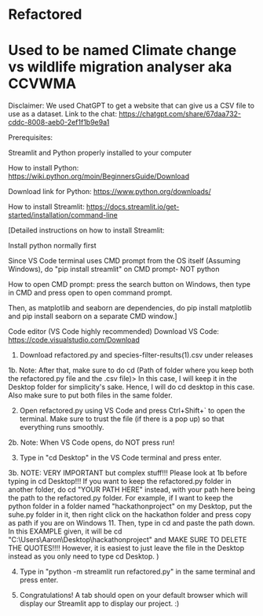 # Refactored

# Used to be named Climate change vs wildlife migration analyser aka CCVWMA
Disclaimer: We used ChatGPT to get a website that can give us a CSV file to use as a dataset. Link to the chat: https://chatgpt.com/share/67daa732-cddc-8008-aeb0-2ef1f1b9e9a1

Prerequisites:

Streamlit and Python properly installed to your computer

How to install Python: https://wiki.python.org/moin/BeginnersGuide/Download

Download link for Python: https://www.python.org/downloads/

How to install Streamlit: https://docs.streamlit.io/get-started/installation/command-line

[Detailed instructions on how to install Streamlit:

Install python normally first


Since VS Code terminal uses CMD prompt from the OS itself (Assuming Windows), do "pip install streamlit" on CMD prompt- NOT python

How to open CMD prompt: press the search button on Windows, then type in CMD and press open to open command prompt.

Then, as matplotlib and seaborn are dependencies, do pip install matplotlib and pip install seaborn on a separate CMD window.]


Code editor (VS Code highly recommended)
Download VS Code: https://code.visualstudio.com/Download


1. Download refactored.py and species-filter-results(1).csv under releases

1b. Note: After that, make sure to do cd (Path of folder where you keep both the refactored.py file and the .csv file)> In this case, I will keep it in the Desktop folder for simplicity's sake. 
Hence, I will do cd desktop in this case.
Also make sure to put both files in the same folder.


2. Open refactored.py using VS Code and press Ctrl+Shift+` to open the terminal. Make sure to trust the file (if there is a pop up) so that everything runs smoothly.

2b. Note: When VS Code opens, do NOT press run!

3. Type in "cd Desktop" in the VS Code terminal and press enter.

3b. NOTE: VERY IMPORTANT but complex stuff!!! Please look at 1b before typing in cd Desktop!!! If you want to keep the refactored.py folder in another folder, do cd "YOUR PATH HERE" instead, with your path here being the path to the refactored.py folder. For example, if I want to keep the python folder in a folder named "hackathonproject" on my Desktop, put the suhe.py folder in it, then right click on the hackathon folder and press copy as path if you are on Windows 11. Then, type in cd and paste the path down. In this EXAMPLE given, it will be cd "C:\Users\Aaron\Desktop\hackathonproject\" and MAKE SURE TO DELETE THE QUOTES!!!! However, it is easiest to just leave the file in the Desktop instead as you only need to type cd Desktop. )
   
4. Type in "python -m streamlit run refactored.py" in the same terminal and press enter.
   
   
5. Congratulations! A tab should open on your default browser which will display our Streamlit app to display our project. :)
